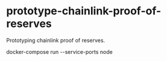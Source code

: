 # prototype-chainlink-proof-of-reserves
Prototyping chainlink proof of reserves.

docker-compose run --service-ports node